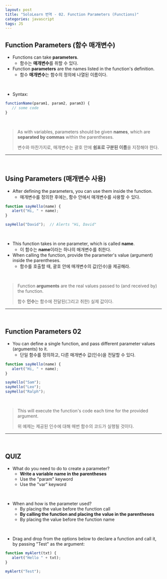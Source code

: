 ```yaml
---
layout: post
title: "SoloLearn 번역 - 02. Function Parameters (Functions)"
categories: javascript
tags: JS
---
```


## Function Parameters (함수 매개변수)

- Functions can take **parameters**.
  - 함수는 **매개변수**를 취할 수 있다.
- Function **parameters** are the names listed in the function's definition.
  - 함수 **매개변수**는 함수의 정의에 나열된 이름이다.

<br>

- Syntax:

```js
functionName(param1, param2, param3) {
   // some code
}
```

<br>

> As with variables, parameters should be given **names**, which are **separated by commas** within the parentheses.
>
> 변수와 마찬가지로, 매개변수는 괄호 안에 **쉼표로 구분된 이름**을 지정해야 한다.

------

<br>

## Using Parameters (매개변수 사용)

- After defining the parameters, you can use them inside the function.
  - 매개변수를 정의한 후에는, 함수 안에서 매개변수를 사용할 수 있다.

```js
function sayHello(name) {
   alert("Hi, " + name);
}

sayHello("David");	// Alerts "Hi, David"
```

<br>

- This function takes in one parameter, which is called **name**.
  - 이 함수는 **name**이라는 하나의 매개변수를 취한다.
- When calling the function, provide the parameter's value (argument) inside the parentheses.
  - 함수를 호출할 때, 괄호 안에 매개변수의 값(인수)을 제공해라.

<br>

> Function **arguments** are the real values passed to (and received by) the function.
>
> 함수 **인수**는 함수에 전달된(그리고 취한) 실제 값이다.

------

<br>

## Function Parameters 02

- You can define a single function, and pass different parameter values (arguments) to it.
  - 단일 함수를 정의하고, 다른 매개변수 값(인수)을 전달할 수 있다.

```js
function sayHello(name) {
   alert("Hi, " + name);
}

sayHello("Sam");
sayHello("Leo");
sayHello("Ralph");
```

<br>

> This will execute the function's code each time for the provided argument.
>
> 위 예제는 제공된 인수에 대해 매번 함수의 코드가 실행될 것이다.

------

<br>

## QUIZ

- What do you need to do to create a parameter?
  - **Write a variable name in the parentheses**
  - Use the "param" keyword
  - Use the "var" keyword

<br>

- When and how is the parameter used?
  - By placing the value before the function call
  - **By calling the function and placing the value in the parentheses**
  - By placing the value before the function name

<br>

- Drag and drop from the options below to declare a function and call it, by passing "Test" as the argument:

```js
function myAlert(txt) {
   alert("Hello " + txt);
}

myAlert("Test");
```

<br>